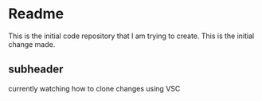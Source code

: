 # Readme
This is the initial code repository that I am trying to create. This is the initial change made.

## subheader 

currently watching how to clone changes using VSC